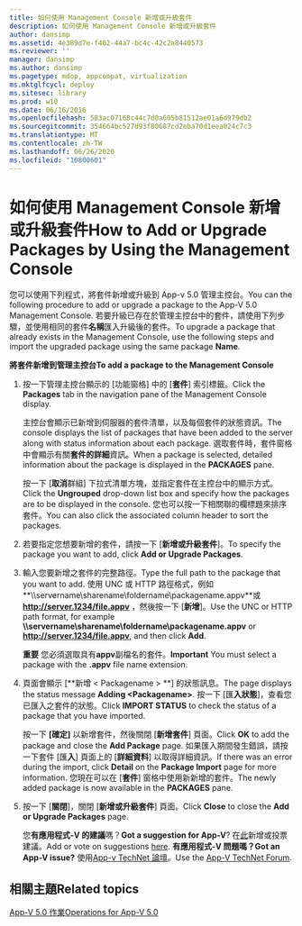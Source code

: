 ```yaml
---
title: 如何使用 Management Console 新增或升級套件
description: 如何使用 Management Console 新增或升級套件
author: dansimp
ms.assetid: 4e389d7e-f402-44a7-bc4c-42c2a8440573
ms.reviewer: ''
manager: dansimp
ms.author: dansimp
ms.pagetype: mdop, appcompat, virtualization
ms.mktglfcycl: deploy
ms.sitesec: library
ms.prod: w10
ms.date: 06/16/2016
ms.openlocfilehash: 583ac07168c44c7d0a605b81512ae01a6d979db2
ms.sourcegitcommit: 354664bc527d93f80687cd2eba70d1eea024c7c3
ms.translationtype: MT
ms.contentlocale: zh-TW
ms.lasthandoff: 06/26/2020
ms.locfileid: "10800601"
---
```

# <span data-ttu-id="ca7c1-103">如何使用 Management Console 新增或升級套件</span><span class="sxs-lookup"><span data-stu-id="ca7c1-103">How to Add or Upgrade Packages by Using the Management Console</span></span>


<span data-ttu-id="ca7c1-104">您可以使用下列程式，將套件新增或升級到 App-v 5.0 管理主控台。</span><span class="sxs-lookup"><span data-stu-id="ca7c1-104">You can the following procedure to add or upgrade a package to the App-V 5.0 Management Console.</span></span> <span data-ttu-id="ca7c1-105">若要升級已存在於管理主控台中的套件，請使用下列步驟，並使用相同的套件**名稱**匯入升級後的套件。</span><span class="sxs-lookup"><span data-stu-id="ca7c1-105">To upgrade a package that already exists in the Management Console, use the following steps and import the upgraded package using the same package **Name**.</span></span>

**<span data-ttu-id="ca7c1-106">將套件新增到管理主控台</span><span class="sxs-lookup"><span data-stu-id="ca7c1-106">To add a package to the Management Console</span></span>**

1.  <span data-ttu-id="ca7c1-107">按一下管理主控台顯示的 [功能窗格] 中的 [**套件**] 索引標籤。</span><span class="sxs-lookup"><span data-stu-id="ca7c1-107">Click the **Packages** tab in the navigation pane of the Management Console display.</span></span>

    <span data-ttu-id="ca7c1-108">主控台會顯示已新增到伺服器的套件清單，以及每個套件的狀態資訊。</span><span class="sxs-lookup"><span data-stu-id="ca7c1-108">The console displays the list of packages that have been added to the server along with status information about each package.</span></span> <span data-ttu-id="ca7c1-109">選取套件時，套件窗格中會顯示有關**套件的詳細**資訊。</span><span class="sxs-lookup"><span data-stu-id="ca7c1-109">When a package is selected, detailed information about the package is displayed in the **PACKAGES** pane.</span></span>

    <span data-ttu-id="ca7c1-110">按一下 [**取消**群組] 下拉式清單方塊，並指定套件在主控台中的顯示方式。</span><span class="sxs-lookup"><span data-stu-id="ca7c1-110">Click the **Ungrouped** drop-down list box and specify how the packages are to be displayed in the console.</span></span> <span data-ttu-id="ca7c1-111">您也可以按一下相關聯的欄標題來排序套件。</span><span class="sxs-lookup"><span data-stu-id="ca7c1-111">You can also click the associated column header to sort the packages.</span></span>

2.  <span data-ttu-id="ca7c1-112">若要指定您想要新增的套件，請按一下 [**新增或升級套件**]。</span><span class="sxs-lookup"><span data-stu-id="ca7c1-112">To specify the package you want to add, click **Add or Upgrade Packages**.</span></span>

3.  <span data-ttu-id="ca7c1-113">輸入您要新增之套件的完整路徑。</span><span class="sxs-lookup"><span data-stu-id="ca7c1-113">Type the full path to the package that you want to add.</span></span> <span data-ttu-id="ca7c1-114">使用 UNC 或 HTTP 路徑格式，例如**\\\\servername\\sharename\\foldername\\packagename.appv**或 **http://server.1234/file.appv** ，然後按一下 [**新增**]。</span><span class="sxs-lookup"><span data-stu-id="ca7c1-114">Use the UNC or HTTP path format, for example **\\\\servername\\sharename\\foldername\\packagename.appv** or **http://server.1234/file.appv**, and then click **Add**.</span></span>

    <span data-ttu-id="ca7c1-115">**重要** 您必須選取具有**appv**副檔名的套件。</span><span class="sxs-lookup"><span data-stu-id="ca7c1-115">**Important** You must select a package with the **.appv** file name extension.</span></span>

     

4.  <span data-ttu-id="ca7c1-116">頁面會顯示 [\*\*新增 &lt; Packagename &gt; \*\*] 的狀態訊息。</span><span class="sxs-lookup"><span data-stu-id="ca7c1-116">The page displays the status message **Adding &lt;Packagename&gt;**.</span></span> <span data-ttu-id="ca7c1-117">按一下 [匯**入狀態**]，查看您已匯入之套件的狀態。</span><span class="sxs-lookup"><span data-stu-id="ca7c1-117">Click **IMPORT STATUS** to check the status of a package that you have imported.</span></span>

    <span data-ttu-id="ca7c1-118">按一下 **[確定]** 以新增套件，然後關閉 [**新增套件**] 頁面。</span><span class="sxs-lookup"><span data-stu-id="ca7c1-118">Click **OK** to add the package and close the **Add Package** page.</span></span> <span data-ttu-id="ca7c1-119">如果匯入期間發生錯誤，請按一下套件 [匯**入**] 頁面上的 [**詳細資料**] 以取得詳細資訊。</span><span class="sxs-lookup"><span data-stu-id="ca7c1-119">If there was an error during the import, click **Detail** on the **Package Import** page for more information.</span></span> <span data-ttu-id="ca7c1-120">您現在可以在 [**套件**] 窗格中使用新新增的套件。</span><span class="sxs-lookup"><span data-stu-id="ca7c1-120">The newly added package is now available in the **PACKAGES** pane.</span></span>

5.  <span data-ttu-id="ca7c1-121">按一下 [**關閉**]，關閉 [**新增或升級套件**] 頁面。</span><span class="sxs-lookup"><span data-stu-id="ca7c1-121">Click **Close** to close the **Add or Upgrade Packages** page.</span></span>

    <span data-ttu-id="ca7c1-122">您**有應用程式-V 的建議**嗎？</span><span class="sxs-lookup"><span data-stu-id="ca7c1-122">**Got a suggestion for App-V**?</span></span> <span data-ttu-id="ca7c1-123">在[此](http://appv.uservoice.com/forums/280448-microsoft-application-virtualization)新增或投票建議。</span><span class="sxs-lookup"><span data-stu-id="ca7c1-123">Add or vote on suggestions [here](http://appv.uservoice.com/forums/280448-microsoft-application-virtualization).</span></span> **<span data-ttu-id="ca7c1-124">有應用程式-V 問題嗎？</span><span class="sxs-lookup"><span data-stu-id="ca7c1-124">Got an App-V issue?</span></span>** <span data-ttu-id="ca7c1-125">使用[App-v TechNet 論壇](https://social.technet.microsoft.com/Forums/home?forum=mdopappv)。</span><span class="sxs-lookup"><span data-stu-id="ca7c1-125">Use the [App-V TechNet Forum](https://social.technet.microsoft.com/Forums/home?forum=mdopappv).</span></span>

## <span data-ttu-id="ca7c1-126">相關主題</span><span class="sxs-lookup"><span data-stu-id="ca7c1-126">Related topics</span></span>


[<span data-ttu-id="ca7c1-127">App-V 5.0 作業</span><span class="sxs-lookup"><span data-stu-id="ca7c1-127">Operations for App-V 5.0</span></span>](operations-for-app-v-50.md)

 

 





